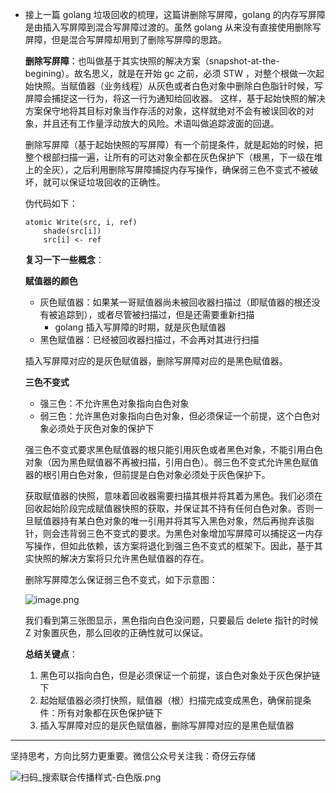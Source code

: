 *   接上一篇 golang 垃圾回收的梳理，这篇讲删除写屏障，golang 的内存写屏障是由插入写屏障到混合写屏障过渡的。虽然 golang 从来没有直接使用删除写屏障，但是混合写屏障却用到了删除写屏障的思路。

    **删除写屏障**：也叫做基于其实快照的解决方案（snapshot-at-the-begining）。故名思义，就是在开始 gc 之前，必须 STW ，对整个根做一次起始快照。当赋值器（业务线程）从灰色或者白色对象中删除白色脂针时候，写屏障会捕捉这一行为，将这一行为通知给回收器。
    这样，基于起始快照的解决方案保守地将其目标对象当作存活的对象，这样就绝对不会有被误回收的对象，并且还有工作量浮动放大的风险。术语叫做追踪波面的回退。

    删除写屏障（基于起始快照的写屏障）有一个前提条件，就是起始的时候，把整个根部扫描一遍，让所有的可达对象全都在灰色保护下（根黑，下一级在堆上的全灰），之后利用删除写屏障捕捉内存写操作，确保弱三色不变式不被破坏，就可以保证垃圾回收的正确性。

    伪代码如下：

    ```
    atomic Write(src, i, ref)
        shade(src[i])
        src[i] <- ref

    ```

    **复习一下一些概念**：

    **赋值器的颜色**

    *   灰色赋值器：如果某一哥赋值器尚未被回收器扫描过（即赋值器的根还没有被追踪到），或者尽管被扫描过，但是还需要重新扫描
        *   golang 插入写屏障的时期，就是灰色赋值器
    *   黑色赋值器：已经被回收器扫描过，不会再对其进行扫描

    插入写屏障对应的是灰色赋值器，删除写屏障对应的是黑色赋值器。

    **三色不变式**

    *   强三色：不允许黑色对象指向白色对象
    *   弱三色：允许黑色对象指向白色对象，但必须保证一个前提，这个白色对象必须处于灰色对象的保护下

    强三色不变式要求黑色赋值器的根只能引用灰色或者黑色对象，不能引用白色对象（因为黑色赋值器不再被扫描，引用白色）。弱三色不变式允许黑色赋值器的根引用白色对象，但前提是白色对象必须处于灰色保护下。

    获取赋值器的快照，意味着回收器需要扫描其根并将其着为黑色。我们必须在回收起始阶段完成赋值器快照的获取，并保证其不持有任何白色对象。否则一旦赋值器持有某白色对象的唯一引用并将其写入黑色对象，然后再抛弃该脂针，则会违背弱三色不变式的要求。为黑色对象增加写屏障可以捕捉这一内存写操作，但如此依赖，该方案将退化到强三色不变式的框架下。因此，基于其实快照的解决方案将只允许黑色赋值器的存在。

    删除写屏障怎么保证弱三色不变式，如下示意图：

    ![image.png](https://upload-images.jianshu.io/upload_images/14414032-86baa9dfac49f199.png?imageMogr2/auto-orient/strip%7CimageView2/2/w/1240)

    我们看到第三张图显示，黑色指向白色没问题，只要最后 delete 指针的时候 Z 对象置灰色，那么回收的正确性就可以保证。

    **总结关键点**：

    1.  黑色可以指向白色，但是必须保证一个前提，该白色对象处于灰色保护链下
    2.  起始赋值器必须打快照，赋值器（根）扫描完成变成黑色，确保前提条件：所有对象都在灰色保护链下
    3.  插入写屏障对应的是灰色赋值器，删除写屏障对应的是黑色赋值器

---
坚持思考，方向比努力更重要。微信公众号关注我：奇伢云存储

![扫码_搜索联合传播样式-白色版.png](https://upload-images.jianshu.io/upload_images/14414032-1c5fafa645a08a53.png?imageMogr2/auto-orient/strip%7CimageView2/2/w/1240)

